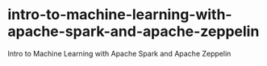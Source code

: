 # intro-to-machine-learning-with-apache-spark-and-apache-zeppelin
Intro to Machine Learning with Apache Spark and Apache Zeppelin
